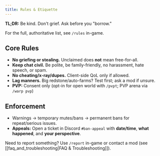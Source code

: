 ```yaml
---
title: Rules & Etiquette
---
```

**TL;DR:** Be kind. Don't grief. Ask before you "borrow."

For the full, authoritative list, see `/rules` in-game.

## Core Rules
- **No griefing or stealing.** Unclaimed does **not** mean free-for-all.
- **Keep chat civil.** Be polite, be family-friendly, no harassment, hate speech, or spam.
- **No cheating/x-ray/dupes.** Client-side QoL only if allowed.
- **Lag manners.** Big redstone/auto-farms? Test first; ask a mod if unsure.
- **PVP:** Consent only (opt-in for open world with `/pvpt`; PVP arena via `/warp pvp`)

## Enforcement
- Warnings → temporary mutes/bans → permanent bans for repeat/serious issues.
- **Appeals:** Open a ticket in Discord `#ban-appeal` with **date/time**, **what happened**, and **your perspective**.

Need to report something? Use `/report` in-game or contact a mod (see [[faq_and_troubleshooting|FAQ & Troubleshooting]]).
